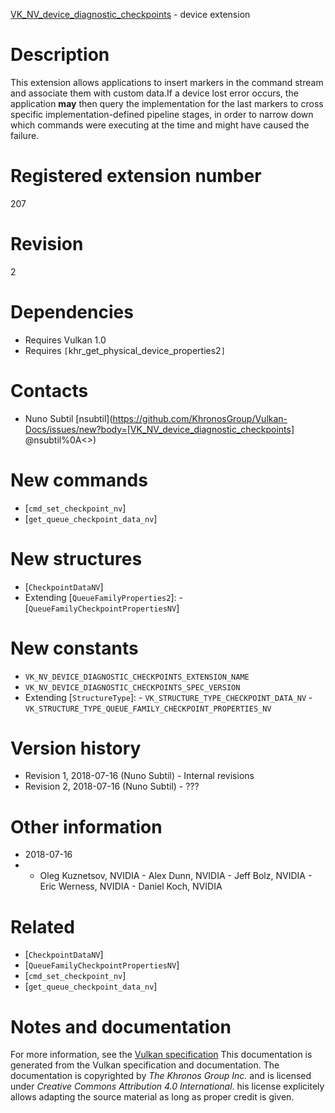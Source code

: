 [VK_NV_device_diagnostic_checkpoints](https://www.khronos.org/registry/vulkan/specs/1.3-extensions/man/html/VK_NV_device_diagnostic_checkpoints.html) - device extension

# Description
This extension allows applications to insert markers in the command stream
and associate them with custom data.If a device lost error occurs, the application  **may**  then query the
implementation for the last markers to cross specific implementation-defined
pipeline stages, in order to narrow down which commands were executing at
the time and might have caused the failure.

# Registered extension number
207

# Revision
2

# Dependencies
- Requires Vulkan 1.0
- Requires `[`khr_get_physical_device_properties2`]`

# Contacts
- Nuno Subtil [nsubtil](https://github.com/KhronosGroup/Vulkan-Docs/issues/new?body=[VK_NV_device_diagnostic_checkpoints] @nsubtil%0A<<Here describe the issue or question you have about the VK_NV_device_diagnostic_checkpoints extension>>)

# New commands
- [`cmd_set_checkpoint_nv`]
- [`get_queue_checkpoint_data_nv`]

# New structures
- [`CheckpointDataNV`]
- Extending [`QueueFamilyProperties2`]:  - [`QueueFamilyCheckpointPropertiesNV`]

# New constants
- `VK_NV_DEVICE_DIAGNOSTIC_CHECKPOINTS_EXTENSION_NAME`
- `VK_NV_DEVICE_DIAGNOSTIC_CHECKPOINTS_SPEC_VERSION`
- Extending [`StructureType`]:  - `VK_STRUCTURE_TYPE_CHECKPOINT_DATA_NV`  - `VK_STRUCTURE_TYPE_QUEUE_FAMILY_CHECKPOINT_PROPERTIES_NV`

# Version history
- Revision 1, 2018-07-16 (Nuno Subtil)  - Internal revisions 
- Revision 2, 2018-07-16 (Nuno Subtil)  - ???

# Other information
* 2018-07-16
*   - Oleg Kuznetsov, NVIDIA  - Alex Dunn, NVIDIA  - Jeff Bolz, NVIDIA  - Eric Werness, NVIDIA  - Daniel Koch, NVIDIA

# Related
- [`CheckpointDataNV`]
- [`QueueFamilyCheckpointPropertiesNV`]
- [`cmd_set_checkpoint_nv`]
- [`get_queue_checkpoint_data_nv`]

# Notes and documentation
For more information, see the [Vulkan specification](https://www.khronos.org/registry/vulkan/specs/1.3-extensions/html/vkspec.html)
This documentation is generated from the Vulkan specification and documentation.
The documentation is copyrighted by *The Khronos Group Inc.* and is licensed under *Creative Commons Attribution 4.0 International*.
his license explicitely allows adapting the source material as long as proper credit is given.
        
